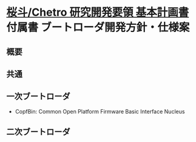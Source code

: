 # [桜斗/Chetro 研究開発要領 基本計画書](./Dev_Base.md)付属書 ブートローダ開発方針・仕様案

## 概要

## 共通

## 一次ブートローダ

- CopfBin: Common Open Platform Firmware Basic Interface Nucleus

## 二次ブートローダ
